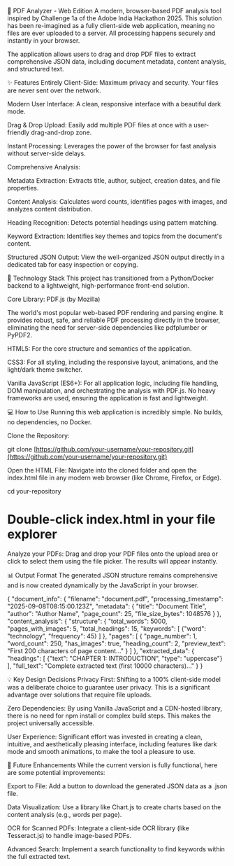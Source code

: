 📄 PDF Analyzer - Web Edition
A modern, browser-based PDF analysis tool inspired by Challenge 1a of the Adobe India Hackathon 2025. This solution has been re-imagined as a fully client-side web application, meaning no files are ever uploaded to a server. All processing happens securely and instantly in your browser.

The application allows users to drag and drop PDF files to extract comprehensive JSON data, including document metadata, content analysis, and structured text.

✨ Features
Entirely Client-Side: Maximum privacy and security. Your files are never sent over the network.

Modern User Interface: A clean, responsive interface with a beautiful dark mode.

Drag & Drop Upload: Easily add multiple PDF files at once with a user-friendly drag-and-drop zone.

Instant Processing: Leverages the power of the browser for fast analysis without server-side delays.

Comprehensive Analysis:

Metadata Extraction: Extracts title, author, subject, creation dates, and file properties.

Content Analysis: Calculates word counts, identifies pages with images, and analyzes content distribution.

Heading Recognition: Detects potential headings using pattern matching.

Keyword Extraction: Identifies key themes and topics from the document's content.

Structured JSON Output: View the well-organized JSON output directly in a dedicated tab for easy inspection or copying.

🚀 Technology Stack
This project has transitioned from a Python/Docker backend to a lightweight, high-performance front-end solution.

Core Library: PDF.js (by Mozilla)

The world's most popular web-based PDF rendering and parsing engine. It provides robust, safe, and reliable PDF processing directly in the browser, eliminating the need for server-side dependencies like pdfplumber or PyPDF2.

HTML5: For the core structure and semantics of the application.

CSS3: For all styling, including the responsive layout, animations, and the light/dark theme switcher.

Vanilla JavaScript (ES6+): For all application logic, including file handling, DOM manipulation, and orchestrating the analysis with PDF.js. No heavy frameworks are used, ensuring the application is fast and lightweight.

💻 How to Use
Running this web application is incredibly simple. No builds, no dependencies, no Docker.

Clone the Repository:

git clone [https://github.com/your-username/your-repository.git](https://github.com/your-username/your-repository.git)

Open the HTML File:
Navigate into the cloned folder and open the index.html file in any modern web browser (like Chrome, Firefox, or Edge).

cd your-repository
# Double-click index.html in your file explorer

Analyze your PDFs:
Drag and drop your PDF files onto the upload area or click to select them using the file picker. The results will appear instantly.

📊 Output Format
The generated JSON structure remains comprehensive and is now created dynamically by the JavaScript in your browser.

{
  "document_info": {
    "filename": "document.pdf",
    "processing_timestamp": "2025-09-08T08:15:00.123Z",
    "metadata": {
      "title": "Document Title",
      "author": "Author Name",
      "page_count": 25,
      "file_size_bytes": 1048576
    }
  },
  "content_analysis": {
    "structure": {
      "total_words": 5000,
      "pages_with_images": 5,
      "total_headings": 15,
      "keywords": [
        {"word": "technology", "frequency": 45}
      ]
    },
    "pages": [
      {
        "page_number": 1,
        "word_count": 250,
        "has_images": true,
        "heading_count": 2,
        "preview_text": "First 200 characters of page content..."
      }
    ]
  },
  "extracted_data": {
    "headings": [
      {"text": "CHAPTER 1: INTRODUCTION", "type": "uppercase"}
    ],
    "full_text": "Complete extracted text (first 10000 characters)..."
  }
}

💡 Key Design Decisions
Privacy First: Shifting to a 100% client-side model was a deliberate choice to guarantee user privacy. This is a significant advantage over solutions that require file uploads.

Zero Dependencies: By using Vanilla JavaScript and a CDN-hosted library, there is no need for npm install or complex build steps. This makes the project universally accessible.

User Experience: Significant effort was invested in creating a clean, intuitive, and aesthetically pleasing interface, including features like dark mode and smooth animations, to make the tool a pleasure to use.

🔮 Future Enhancements
While the current version is fully functional, here are some potential improvements:

Export to File: Add a button to download the generated JSON data as a .json file.

Data Visualization: Use a library like Chart.js to create charts based on the content analysis (e.g., words per page).

OCR for Scanned PDFs: Integrate a client-side OCR library (like Tesseract.js) to handle image-based PDFs.

Advanced Search: Implement a search functionality to find keywords within the full extracted text.
